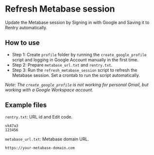 # Refresh Metabase session
Update the Metabase session by Signing in with Google and Saving it to Rentry automatically.

## How to use
- Step 1: Create `profile` folder by running the `create_google_profile` script and logging in Google Account manually in the first time.
- Step 2: Prepare `metabase_url.txt` and `rentry.txt`.
- Step 3: Run the `refresh_metabase_session` script to refresh the Metabase session. Set a crontab to run the script automatically.

*Note: The `create_google_profile` is not working for personal Gmail, but working with a Google Workspace account.*

## Example files
`rentry.txt`: URL id and Edit code.
```text
vk47a3
123456
```

`metabase_url.txt`: Metabase domain URL.
```text
https://your-metabase-domain.com
```